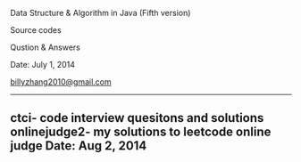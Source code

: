 
Data Structure & Algorithm in Java (Fifth version) 

Source codes

Qustion & Answers

Date:  July 1, 2014

billyzhang2010@gmail.com


----------------------------------------------------------------
ctci-  code interview quesitons and solutions
onlinejudge2- my solutions to leetcode online judge
Date:  Aug 2, 2014 
------------------------------------------------------------------


